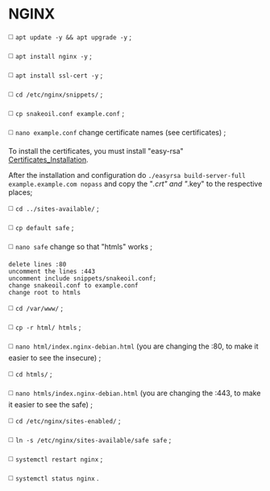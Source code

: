 # NGINX
◻️ `apt update -y && apt upgrade -y` ;

◻️ `apt install nginx -y` ;

◻️ `apt install ssl-cert -y` ;

◻️ `cd /etc/nginx/snippets/` ;

◻️ `cp snakeoil.conf example.conf` ;

◻️ `nano example.conf` change certificate names (see certificates) ;

To install the certificates, you must install "easy-rsa" [Certificates_Installation](https://github.com/JoseCarvalho1026/Certificates_Installation).

After the installation and configuration do `./easyrsa build-server-full example.example.com nopass` and copy the "*.crt" and "*.key" to the respective places;

◻️ `cd ../sites-available/` ;

◻️ `cp default safe` ;

◻️ `nano safe` change so that "htmls" works ;
```
delete lines :80
uncomment the lines :443
uncomment include snippets/snakeoil.conf;
change snakeoil.conf to example.conf
change root to htmls
```
◻️ `cd /var/www/` ;

◻️ `cp -r html/ htmls` ;

◻️ `nano html/index.nginx-debian.html` (you are changing the :80, to make it easier to see the insecure) ;

◻️ `cd htmls/` ;

◻️ `nano htmls/index.nginx-debian.html` (you are changing the :443, to make it easier to see the safe) ;

◻️ `cd /etc/nginx/sites-enabled/` ;

◻️ `ln -s /etc/nginx/sites-available/safe safe` ;

◻️ `systemctl restart nginx` ;

◻️ `systemctl status nginx` .
